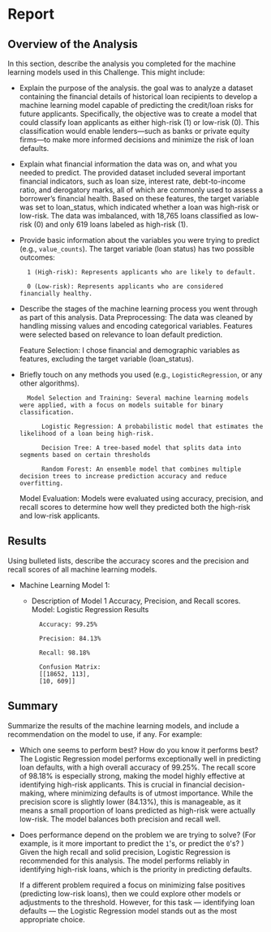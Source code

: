 # Report 

## Overview of the Analysis

In this section, describe the analysis you completed for the machine learning models used in this Challenge. This might include:

* Explain the purpose of the analysis.
    the goal was to analyze a dataset containing the financial details of historical loan recipients to develop a machine learning model capable of predicting the credit/loan risks for future applicants. Specifically, the objective was to create a model that could classify loan applicants as either high-risk (1) or low-risk (0). This classification would enable lenders—such as banks or private equity firms—to make more informed decisions and minimize the risk of loan defaults.

* Explain what financial information the data was on, and what you needed to predict.
    The provided dataset included several important financial indicators, such as loan size, interest rate, debt-to-income ratio, and derogatory marks, all of which are commonly used to assess a borrower’s financial health. Based on these features, the target variable was set to loan_status, which indicated whether a loan was high-risk or low-risk. The data was imbalanced, with 18,765 loans classified as low-risk (0) and only 619 loans labeled as high-risk (1).

* Provide basic information about the variables you were trying to predict (e.g., `value_counts`).
    The target variable (loan status) has two possible outcomes:

        1 (High-risk): Represents applicants who are likely to default.

        0 (Low-risk): Represents applicants who are considered financially healthy.

* Describe the stages of the machine learning process you went through as part of this analysis.
    Data Preprocessing: The data was cleaned by handling missing values and encoding categorical variables. Features were selected based on relevance to loan default prediction.

    Feature Selection: I chose financial and demographic variables as features, excluding the target variable (loan_status).

* Briefly touch on any methods you used (e.g., `LogisticRegression`, or any other algorithms).

        Model Selection and Training: Several machine learning models were applied, with a focus on models suitable for binary classification.

            Logistic Regression: A probabilistic model that estimates the likelihood of a loan being high-risk.

            Decision Tree: A tree-based model that splits data into segments based on certain thresholds

            Random Forest: An ensemble model that combines multiple decision trees to increase prediction accuracy and reduce overfitting.

    Model Evaluation: Models were evaluated using accuracy, precision, and recall scores to determine how well they predicted both the high-risk and low-risk applicants.

## Results

Using bulleted lists, describe the accuracy scores and the precision and recall scores of all machine learning models.

* Machine Learning Model 1:
    * Description of Model 1 Accuracy, Precision, and Recall scores.
        Model: Logistic Regression Results
        
            Accuracy: 99.25%

            Precision: 84.13%

            Recall: 98.18%

            Confusion Matrix:
            [[18652, 113],
            [10, 609]]
## Summary

Summarize the results of the machine learning models, and include a recommendation on the model to use, if any. For example:

* Which one seems to perform best? How do you know it performs best?
    The Logistic Regression model performs exceptionally well in predicting loan defaults, with a high overall accuracy of 99.25%. The recall score of 98.18% is especially strong, making the model highly effective at identifying high-risk applicants. This is crucial in financial decision-making, where minimizing defaults is of utmost importance. While the precision score is slightly lower (84.13%), this is manageable, as it means a small proportion of loans predicted as high-risk were actually low-risk. The model balances both precision and recall well.

* Does performance depend on the problem we are trying to solve? (For example, is it more important to predict the `1`'s, or predict the `0`'s? )
    Given the high recall and solid precision, Logistic Regression is recommended for this analysis. The model performs reliably in identifying high-risk loans, which is the priority in predicting defaults.

    If a different problem required a focus on minimizing false positives (predicting low-risk loans), then we could explore other models or adjustments to the threshold. However, for this task — identifying loan defaults — the Logistic Regression model stands out as the most appropriate choice.

    
